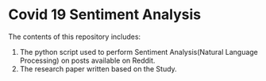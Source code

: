 # Covid 19 Sentiment Analysis

The contents of this repository includes:

1) The python script used to perform Sentiment Analysis(Natural Language Processing) on posts available on Reddit.
2) The research paper written based on the Study.
